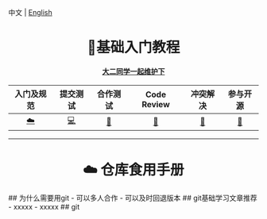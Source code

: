 中文   |   [English](./README-EN.md)

<h1 align="center"> 🚀基础入门教程 </h1>
<h4 align="center"><a href="https://#" target="_blank">大二同学一起维护下</a></h4>


|入门及规范|提交测试|合作测试|Code Review| 冲突解决 |参与开源 |
| :---------------------------------------------------------------------------------------: | :----------------------------------------------------------------------------: | :-------------------------------------------------------------------: | :----------------------------------------------------------------------------: | :----------------------------------------------------------: | :----------------------------------------------:  |
| [☁️](./Lv1小白入门) | [💻](./Lv2提交测试) | [💾](./Lv3小白入门) | [🎨](./Lv4小白入门) | [🔧](./Lv5小白入门) | [🐍](./Lv6小白入门) | 

---
<h1 align="center"> ☁️ 仓库食用手册</h1>
## 为什么需要用git
- 可以多人合作
- 可以及时回退版本
## git基础学习文章推荐
- xxxxx
- xxxxx
## git
